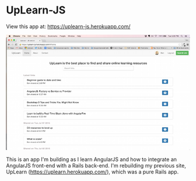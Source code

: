 # UpLearn-JS

View this app at: https://uplearn-js.herokuapp.com/

![alt text](screenshots/uplearn-js.jpg "UpLearn-JS screenshot")

This is an app I'm building as I learn AngularJS and how to integrate an AngularJS front-end with a Rails back-end. I'm rebuilding my previous site, UpLearn (https://uplearn.herokuapp.com/), which was a pure Rails app.
